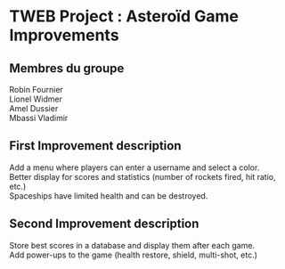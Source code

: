 # TWEB Project : Asteroïd Game Improvements

## Membres du groupe

Robin Fournier  
Lionel Widmer  
Amel Dussier  
Mbassi Vladimir

## First Improvement description 

Add a menu where players can enter a username and select a color.  
Better display for scores and statistics (number of rockets fired, hit ratio, etc.)  
Spaceships have limited health and can be destroyed.

## Second Improvement description

Store best scores in a database and display them after each game.  
Add power-ups to the game (health restore, shield, multi-shot, etc.)

